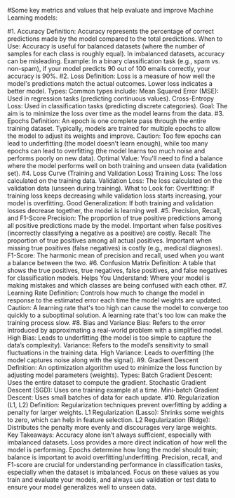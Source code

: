 #Some key metrics and values that help  evaluate and improve  Machine Learning models:

#1. Accuracy
Definition: Accuracy represents the percentage of correct predictions made by the model compared to the total predictions.
When to Use: Accuracy is useful for balanced datasets (where the number of samples for each class is roughly equal). In imbalanced datasets, accuracy can be misleading.
Example: In a binary classification task (e.g., spam vs. non-spam), if your model predicts 90 out of 100 emails correctly, your accuracy is 90%.
#2. Loss
Definition: Loss is a measure of how well the model's predictions match the actual outcomes. Lower loss indicates a better model.
Types: Common types include:
Mean Squared Error (MSE): Used in regression tasks (predicting continuous values).
Cross-Entropy Loss: Used in classification tasks (predicting discrete categories).
Goal: The aim is to minimize the loss over time as the model learns from the data.
#3. Epochs
Definition: An epoch is one complete pass through the entire training dataset. Typically, models are trained for multiple epochs to allow the model to adjust its weights and improve.
Caution: Too few epochs can lead to underfitting (the model doesn’t learn enough), while too many epochs can lead to overfitting (the model learns too much noise and performs poorly on new data).
Optimal Value: You'll need to find a balance where the model performs well on both training and unseen data (validation set).
#4. Loss Curve (Training and Validation Loss)
Training Loss: The loss calculated on the training data.
Validation Loss: The loss calculated on the validation data (unseen during training).
What to Look for:
Overfitting: If training loss keeps decreasing while validation loss starts increasing, your model is overfitting.
Good Generalization: If both training and validation losses decrease together, the model is learning well.
#5. Precision, Recall, and F1-Score
Precision: The proportion of true positive predictions among all positive predictions made by the model.
Important when false positives (incorrectly classifying a negative as a positive) are costly.
Recall: The proportion of true positives among all actual positives.
Important when missing true positives (false negatives) is costly (e.g., medical diagnoses).
F1-Score: The harmonic mean of precision and recall, used when you want a balance between the two.
#6. Confusion Matrix
Definition: A table that shows the true positives, true negatives, false positives, and false negatives for classification models.
Helps You Understand: Where your model is making mistakes and which classes are being confused with each other.
#7. Learning Rate
Definition: Controls how much to change the model in response to the estimated error each time the model weights are updated.
Caution: A learning rate that's too high can cause the model to converge too quickly to a suboptimal solution. A learning rate that's too low can make the training process slow.
#8. Bias and Variance
Bias: Refers to the error introduced by approximating a real-world problem with a simplified model.
High Bias: Leads to underfitting (the model is too simple to capture the data’s complexity).
Variance: Refers to the model’s sensitivity to small fluctuations in the training data.
High Variance: Leads to overfitting (the model captures noise along with the signal).
#9. Gradient Descent
Definition: An optimization algorithm used to minimize the loss function by adjusting model parameters (weights).
Types:
Batch Gradient Descent: Uses the entire dataset to compute the gradient.
Stochastic Gradient Descent (SGD): Uses one training example at a time.
Mini-batch Gradient Descent: Uses small batches of data for each update.
#10. Regularization (L1, L2)
Definition: Regularization techniques prevent overfitting by adding a penalty for larger weights.
L1 Regularization (Lasso): Shrinks some weights to zero, which can help in feature selection.
L2 Regularization (Ridge): Distributes the penalty more evenly and discourages very large weights.
Key Takeaways:
Accuracy alone isn’t always sufficient, especially with imbalanced datasets.
Loss provides a more direct indication of how well the model is performing.
Epochs determine how long the model should train; balance is important to avoid overfitting/underfitting.
Precision, recall, and F1-score are crucial for understanding performance in classification tasks, especially when the dataset is imbalanced.
Focus on these values as you train and evaluate your models, and always use validation or test data to ensure your model generalizes well to unseen data.
